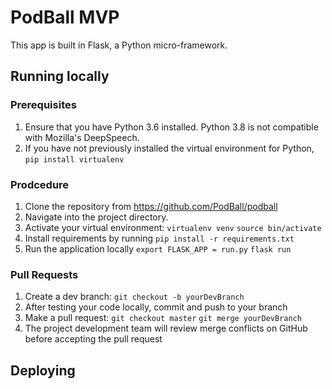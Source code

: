 # PodBall MVP

This app is built in Flask, a Python micro-framework.

## Running locally

### Prerequisites
1. Ensure that you have Python 3.6 installed.  Python 3.8 is not compatible with Mozilla's DeepSpeech.
2. If you have not previously installed the virtual environment for Python, 
    ```pip install virtualenv```
### Prodcedure
1. Clone the repository from https://github.com/PodBall/podball
2. Navigate into the project directory.
3. Activate your virtual environment:
    ```virtualenv venv```
    ```source bin/activate```
4. Install requirements by running 
    ```pip install -r requirements.txt```
5. Run the application locally
    ```export FLASK_APP = run.py```
    ```flask run```
### Pull Requests
1. Create a dev branch:
  ```git checkout -b yourDevBranch```
2. After testing your code locally, commit and push to your branch
3. Make a pull request:
    ```git checkout master```
    ```git merge yourDevBranch```
4. The project development team will review merge conflicts on GitHub before accepting the pull request

## Deploying
